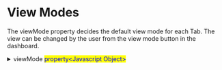 # View Modes

The viewMode property decides the default view mode for each Tab. The view can be changed by the user from the view mode button in the dashboard.

<details>

<summary>viewMode <mark style="color:blue;">property&#x3C;Javascript Object></mark></summary>

* Cards
* List

</details>

